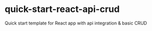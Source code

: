 # quick-start-react-api-crud
Quick start template for React app with api integration &amp; basic CRUD
